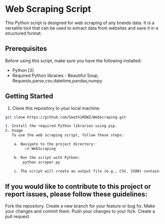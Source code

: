 # Web Scraping Script

This Python script is designed for web scraping of any brands data. It is a versatile tool that can be used to extract data from websites and save it in a structured format.

## Prerequisites

Before using this script, make sure you have the following installed:

- Python [3]
- Required Python libraries - Beautiful Soup, Requests,parse,csv,datetime,pandas,numpy

## Getting Started

1. Clone this repository to your local machine.

```bash
git clone https://github.com/SwathiRDWZ/WebScraping.git

1. Install the required Python libraries using pip.
2. Usage
   To use the web scraping script, follow these steps:

    a. Navigate to the project directory:
         cd WebScraping

    b. Run the script with Python:
        python scraper.py

    c. The script will create an output file (e.g., CSV, JSON) containing the scraped data. You can find the results in the output file.
```

## If you would like to contribute to this project or report issues, please follow these guidelines:

Fork the repository.
Create a new branch for your feature or bug fix.
Make your changes and commit them.
Push your changes to your fork.
Create a pull request.
